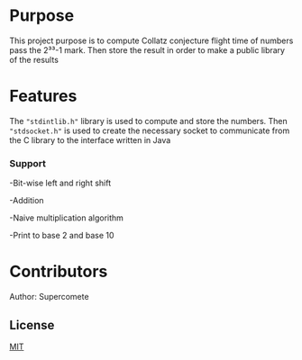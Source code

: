 # Purpose
This project purpose is to compute Collatz conjecture flight time of numbers pass the 2³³-1 mark.
Then store the result in order to make a public library of the results

# Features
The ```"stdintlib.h"``` library is used to compute and store the numbers.
Then ```"stdsocket.h"``` is used to create the necessary socket to communicate from the C library to the interface written in Java
### Support
-Bit-wise left and right shift 

-Addition 

-Naive multiplication algorithm

-Print to base 2 and base 10 

# Contributors
Author: Supercomete

## License

[MIT](https://choosealicense.com/licenses/mit/)


